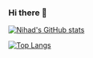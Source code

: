 ### Hi there 👋


[![Nihad's GitHub stats](https://github-readme-stats.vercel.app/api?username=NihadZeidan&theme=dark&show_icons=true)](https://github.com/NihadZeidan)


[![Top Langs](https://github-readme-stats.vercel.app/api/top-langs/?username=NihadZeidan&theme=dark&show_icons=true)](https://github.com/NihadZeidan)




